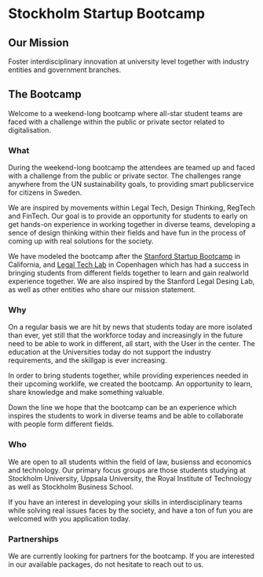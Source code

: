 # Stockholm Startup Bootcamp

## Our Mission

Foster interdisciplinary innovation at university level together with industry entities and government branches. 

## The Bootcamp

Welcome to a weekend-long bootcamp where all-star student teams are faced with a challenge within the public or private sector related to digitalisation. 

### What

During the weekend-long bootcamp the attendees are teamed up and faced with a challenge from the public or private sector. The challenges range anywhere from the UN sustainability goals, to providing smart publicservice for citizens in Sweden. 

We are inspired by movements within Legal Tech, Design Thinking, RegTech and FinTech. Our goal is to provide an opportunity for students to early on get hands-on experience in working together in diverse teams, developing a sence of design thinking within their fields and have fun in the process of coming up with real solutions for the society. 

We have modeled the bootcamp after the [Stanford Startup Bootcamp](https://law.stanford.edu/event/startup-bootcamp-for-ethical-and-sustainable-development/) in California, and [Legal Tech Lab](https://jura.ku.dk/english/digitalisationhub/research/legal-tech-lab/) in Copenhagen which has had a  success in bringing students from different fields together to learn and gain realworld experience together. We are also inspired by the Stanford Legal Desing Lab, as well as other entities who share our mission statement. 

### Why

On a regular basis we are hit by news that students today are more isolated than ever, yet still that the workforce today and increasingly in the future need to be able to work in different, all start, with the User in the center. The education at the Universities today do not support the industry requirements, and the skillgap is ever increasing. 

In order to bring students together, while providing experiences needed in their upcoming worklife, we created the bootcamp. An opportunity to learn, share knowledge and make something valuable. 

Down the line we hope that the bootcamp can be an experience which inspires the students to work in diverse teams and be able to collaborate with people form different fields. 

### Who

We are open to all students within the field of law, busienss and economics and technology. Our primary focus groups are those students studying at Stockholm University, Uppsala University, the Royal Institute of Technology as well as Stockholm Business School. 

If you have an interest in developing your skills in interdisciplinary teams while solving real issues faces by the society, and have a ton of fun you are welcomed with you application today. 

### Partnerships

We are currently looking for partners for the bootcamp. 
If you are interested in our available packages, do not hesitate to reach out to us. 
